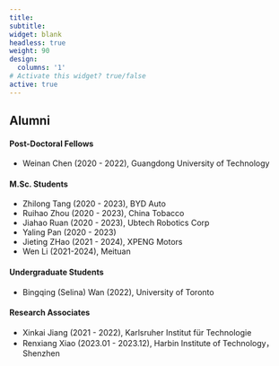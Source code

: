 ```yaml
---
title:
subtitle:
widget: blank
headless: true
weight: 90
design:
  columns: '1'
# Activate this widget? true/false
active: true
---
```

## Alumni
#### Post-Doctoral Fellows
- Weinan Chen (2020 - 2022), Guangdong University of Technology

#### M.Sc. Students

- Zhilong Tang (2020 - 2023), BYD Auto
- Ruihao Zhou (2020 - 2023), China Tobacco
- Jiahao Ruan (2020 - 2023), Ubtech Robotics Corp
- Yaling Pan (2020 - 2023)
- Jieting ZHao (2021 - 2024), XPENG Motors
- Wen Li (2021-2024), Meituan

#### Undergraduate Students
- Bingqing (Selina) Wan (2022), University of Toronto
#### Research Associates
- Xinkai Jiang (2021 - 2022), Karlsruher Institut für Technologie
- Renxiang Xiao (2023.01 - 2023.12), Harbin Institute of Technology，Shenzhen
